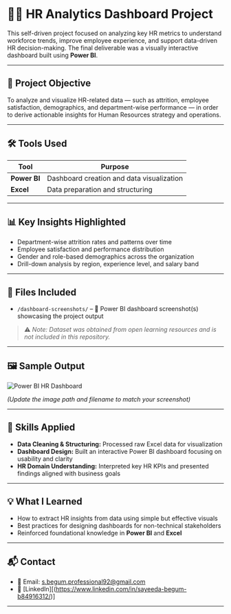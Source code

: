 # 👩‍💼 HR Analytics Dashboard Project

This self-driven project focused on analyzing key HR metrics to understand workforce trends, improve employee experience, and support data-driven HR decision-making. The final deliverable was a visually interactive dashboard built using **Power BI**.

---

## 🎯 Project Objective

To analyze and visualize HR-related data — such as attrition, employee satisfaction, demographics, and department-wise performance — in order to derive actionable insights for Human Resources strategy and operations.

---

## 🛠 Tools Used

| Tool         | Purpose                                         |
|--------------|-------------------------------------------------|
| **Power BI** | Dashboard creation and data visualization       |
| **Excel**    | Data preparation and structuring                |

---

## 📊 Key Insights Highlighted

- Department-wise attrition rates and patterns over time
- Employee satisfaction and performance distribution
- Gender and role-based demographics across the organization
- Drill-down analysis by region, experience level, and salary band

---

## 📎 Files Included

- `/dashboard-screenshots/` – 📸 Power BI dashboard screenshot(s) showcasing the project output

> ⚠️ *Note: Dataset was obtained from open learning resources and is not included in this repository.*

---

## 🖼️ Sample Output

![Power BI HR Dashboard](dashboard-screenshots/your-dashboard-image.png)

*(Update the image path and filename to match your screenshot)*

---

## 🚀 Skills Applied

- **Data Cleaning & Structuring:** Processed raw Excel data for visualization
- **Dashboard Design:** Built an interactive Power BI dashboard focusing on usability and clarity
- **HR Domain Understanding:** Interpreted key HR KPIs and presented findings aligned with business goals

---

## 💡 What I Learned

- How to extract HR insights from data using simple but effective visuals
- Best practices for designing dashboards for non-technical stakeholders
- Reinforced foundational knowledge in **Power BI** and **Excel**

---

## 📬 Contact

- 📧 Email: s.begum.professional92@gmail.com 
- 🔗 [LinkedIn][(https://www.linkedin.com/in/sayeeda-begum-b84916312/)]

---
